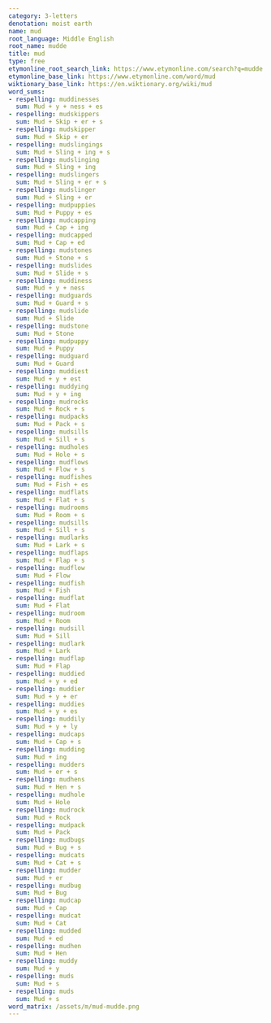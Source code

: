 ```yaml
---
category: 3-letters
denotation: moist earth
name: mud
root_language: Middle English
root_name: mudde
title: mud
type: free
etymonline_root_search_link: https://www.etymonline.com/search?q=mudde
etymonline_base_link: https://www.etymonline.com/word/mud
wiktionary_base_link: https://en.wiktionary.org/wiki/mud
word_sums:
- respelling: muddinesses
  sum: Mud + y + ness + es
- respelling: mudskippers
  sum: Mud + Skip + er + s
- respelling: mudskipper
  sum: Mud + Skip + er
- respelling: mudslingings
  sum: Mud + Sling + ing + s
- respelling: mudslinging
  sum: Mud + Sling + ing
- respelling: mudslingers
  sum: Mud + Sling + er + s
- respelling: mudslinger
  sum: Mud + Sling + er
- respelling: mudpuppies
  sum: Mud + Puppy + es
- respelling: mudcapping
  sum: Mud + Cap + ing
- respelling: mudcapped
  sum: Mud + Cap + ed
- respelling: mudstones
  sum: Mud + Stone + s
- respelling: mudslides
  sum: Mud + Slide + s
- respelling: muddiness
  sum: Mud + y + ness
- respelling: mudguards
  sum: Mud + Guard + s
- respelling: mudslide
  sum: Mud + Slide
- respelling: mudstone
  sum: Mud + Stone
- respelling: mudpuppy
  sum: Mud + Puppy
- respelling: mudguard
  sum: Mud + Guard
- respelling: muddiest
  sum: Mud + y + est
- respelling: muddying
  sum: Mud + y + ing
- respelling: mudrocks
  sum: Mud + Rock + s
- respelling: mudpacks
  sum: Mud + Pack + s
- respelling: mudsills
  sum: Mud + Sill + s
- respelling: mudholes
  sum: Mud + Hole + s
- respelling: mudflows
  sum: Mud + Flow + s
- respelling: mudfishes
  sum: Mud + Fish + es
- respelling: mudflats
  sum: Mud + Flat + s
- respelling: mudrooms
  sum: Mud + Room + s
- respelling: mudsills
  sum: Mud + Sill + s
- respelling: mudlarks
  sum: Mud + Lark + s
- respelling: mudflaps
  sum: Mud + Flap + s
- respelling: mudflow
  sum: Mud + Flow
- respelling: mudfish
  sum: Mud + Fish
- respelling: mudflat
  sum: Mud + Flat
- respelling: mudroom
  sum: Mud + Room
- respelling: mudsill
  sum: Mud + Sill
- respelling: mudlark
  sum: Mud + Lark
- respelling: mudflap
  sum: Mud + Flap
- respelling: muddied
  sum: Mud + y + ed
- respelling: muddier
  sum: Mud + y + er
- respelling: muddies
  sum: Mud + y + es
- respelling: muddily
  sum: Mud + y + ly
- respelling: mudcaps
  sum: Mud + Cap + s
- respelling: mudding
  sum: Mud + ing
- respelling: mudders
  sum: Mud + er + s
- respelling: mudhens
  sum: Mud + Hen + s
- respelling: mudhole
  sum: Mud + Hole
- respelling: mudrock
  sum: Mud + Rock
- respelling: mudpack
  sum: Mud + Pack
- respelling: mudbugs
  sum: Mud + Bug + s
- respelling: mudcats
  sum: Mud + Cat + s
- respelling: mudder
  sum: Mud + er
- respelling: mudbug
  sum: Mud + Bug
- respelling: mudcap
  sum: Mud + Cap
- respelling: mudcat
  sum: Mud + Cat
- respelling: mudded
  sum: Mud + ed
- respelling: mudhen
  sum: Mud + Hen
- respelling: muddy
  sum: Mud + y
- respelling: muds
  sum: Mud + s
- respelling: muds
  sum: Mud + s
word_matrix: /assets/m/mud-mudde.png
---
```

